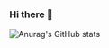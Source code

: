 ### Hi there 👋

![Anurag's GitHub stats](https://github-readme-stats.vercel.app/api?username=iamRyuua&show_icons=true&theme=transparent)
